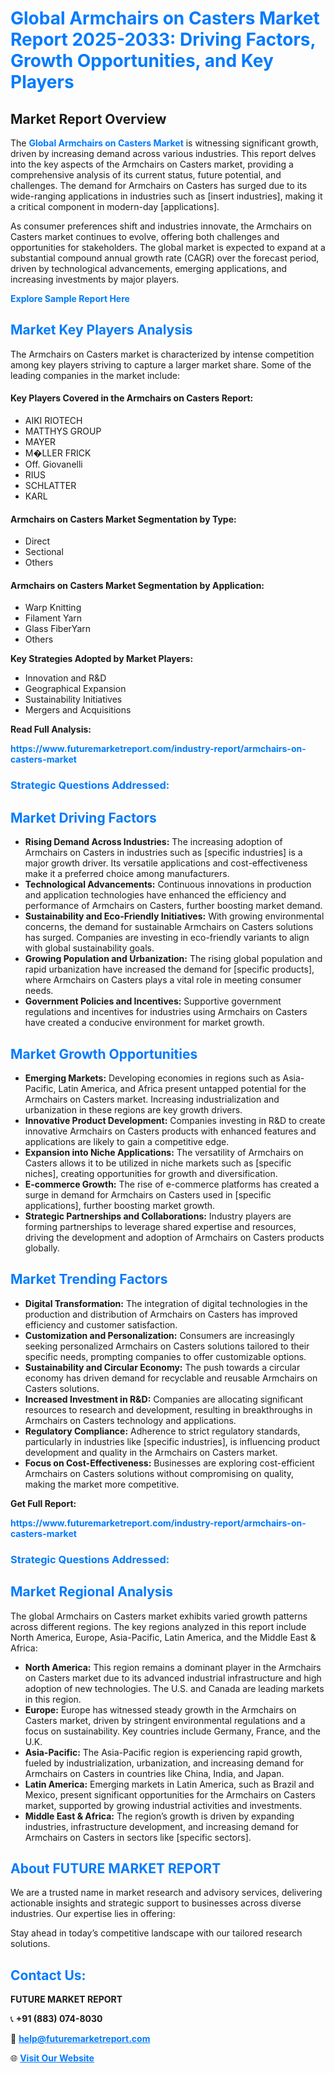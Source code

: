 <h1 style="color: #007BFF;">Global Armchairs on Casters Market Report 2025-2033: Driving Factors, Growth Opportunities, and Key Players</h1>

<section id="overview">
<h2>Market Report Overview</h2>
<p>The <a href="https://www.futuremarketreport.com/industry-report/armchairs-on-casters-market" style="color: #007BFF; text-decoration: none;"><strong>Global Armchairs on Casters Market</strong></a> is witnessing significant growth, driven by increasing demand across various industries. This report delves into the key aspects of the Armchairs on Casters market, providing a comprehensive analysis of its current status, future potential, and challenges. The demand for Armchairs on Casters has surged due to its wide-ranging applications in industries such as [insert industries], making it a critical component in modern-day [applications].</p>
<p>As consumer preferences shift and industries innovate, the Armchairs on Casters market continues to evolve, offering both challenges and opportunities for stakeholders. The global market is expected to expand at a substantial compound annual growth rate (CAGR) over the forecast period, driven by technological advancements, emerging applications, and increasing investments by major players.</p>
</section>

<section id="overview">
<p><a href="https://www.futuremarketreport.com/request-sample/reportId=36006" style="color: #007BFF; text-decoration: none;"><strong>Explore Sample Report Here</strong></a></p>
</section>

<section id="key-players">
<h2 style="color: #007BFF;">Market Key Players Analysis</h2>
<p>The Armchairs on Casters market is characterized by intense competition among key players striving to capture a larger market share. Some of the leading companies in the market include:</p>
<h4>Key Players Covered in the Armchairs on Casters Report:</h4>
<ul><li>AIKI RIOTECH</li><li>MATTHYS GROUP</li><li>MAYER</li><li>M�LLER FRICK</li><li>Off. Giovanelli</li><li>RIUS</li><li>SCHLATTER</li><li>KARL</li></ul>
<h4>Armchairs on Casters Market Segmentation by Type:</h4>
<ul><li>Direct</li><li>Sectional</li><li>Others</li></ul>

<h4>Armchairs on Casters Market Segmentation by Application:</h4>
<ul><li>Warp Knitting</li><li>Filament Yarn</li><li>Glass FiberYarn</li><li>Others</li></ul>
<p><strong>Key Strategies Adopted by Market Players:</strong></p>
<ul>
<li>Innovation and R&D</li>
<li>Geographical Expansion</li>
<li>Sustainability Initiatives</li>
<li>Mergers and Acquisitions</li>
</ul>
</section>

<section>
<p><strong>Read Full Analysis: </strong></p><a href="https://www.futuremarketreport.com/industry-report/armchairs-on-casters-market" style="color: #007BFF; text-decoration: none;"><strong>https://www.futuremarketreport.com/industry-report/armchairs-on-casters-market</strong></a>
<h3 style="color: #007BFF;">Strategic Questions Addressed:</h3>
</section>

<section id="driving-factors">
<h2 style="color: #007BFF;">Market Driving Factors</h2>
<ul>
<li><strong>Rising Demand Across Industries:</strong> The increasing adoption of Armchairs on Casters in industries such as [specific industries] is a major growth driver. Its versatile applications and cost-effectiveness make it a preferred choice among manufacturers.</li>
<li><strong>Technological Advancements:</strong> Continuous innovations in production and application technologies have enhanced the efficiency and performance of Armchairs on Casters, further boosting market demand.</li>
<li><strong>Sustainability and Eco-Friendly Initiatives:</strong> With growing environmental concerns, the demand for sustainable Armchairs on Casters solutions has surged. Companies are investing in eco-friendly variants to align with global sustainability goals.</li>
<li><strong>Growing Population and Urbanization:</strong> The rising global population and rapid urbanization have increased the demand for [specific products], where Armchairs on Casters plays a vital role in meeting consumer needs.</li>
<li><strong>Government Policies and Incentives:</strong> Supportive government regulations and incentives for industries using Armchairs on Casters have created a conducive environment for market growth.</li>
</ul>
</section>

<section id="growth-opportunities">
<h2 style="color: #007BFF;">Market Growth Opportunities</h2>
<ul>
<li><strong>Emerging Markets:</strong> Developing economies in regions such as Asia-Pacific, Latin America, and Africa present untapped potential for the Armchairs on Casters market. Increasing industrialization and urbanization in these regions are key growth drivers.</li>
<li><strong>Innovative Product Development:</strong> Companies investing in R&D to create innovative Armchairs on Casters products with enhanced features and applications are likely to gain a competitive edge.</li>
<li><strong>Expansion into Niche Applications:</strong> The versatility of Armchairs on Casters allows it to be utilized in niche markets such as [specific niches], creating opportunities for growth and diversification.</li>
<li><strong>E-commerce Growth:</strong> The rise of e-commerce platforms has created a surge in demand for Armchairs on Casters used in [specific applications], further boosting market growth.</li>
<li><strong>Strategic Partnerships and Collaborations:</strong> Industry players are forming partnerships to leverage shared expertise and resources, driving the development and adoption of Armchairs on Casters products globally.</li>
</ul>
</section>

<section id="trending-factors">
<h2 style="color: #007BFF;">Market Trending Factors</h2>
<ul>
<li><strong>Digital Transformation:</strong> The integration of digital technologies in the production and distribution of Armchairs on Casters has improved efficiency and customer satisfaction.</li>
<li><strong>Customization and Personalization:</strong> Consumers are increasingly seeking personalized Armchairs on Casters solutions tailored to their specific needs, prompting companies to offer customizable options.</li>
<li><strong>Sustainability and Circular Economy:</strong> The push towards a circular economy has driven demand for recyclable and reusable Armchairs on Casters solutions.</li>
<li><strong>Increased Investment in R&D:</strong> Companies are allocating significant resources to research and development, resulting in breakthroughs in Armchairs on Casters technology and applications.</li>
<li><strong>Regulatory Compliance:</strong> Adherence to strict regulatory standards, particularly in industries like [specific industries], is influencing product development and quality in the Armchairs on Casters market.</li>
<li><strong>Focus on Cost-Effectiveness:</strong> Businesses are exploring cost-efficient Armchairs on Casters solutions without compromising on quality, making the market more competitive.</li>
</ul>
</section>

<section>
<p><strong>Get Full Report: </strong></p><a href="https://www.futuremarketreport.com/industry-report/armchairs-on-casters-market" style="color: #007BFF; text-decoration: none;"><strong>https://www.futuremarketreport.com/industry-report/armchairs-on-casters-market</strong></a>
<h3 style="color: #007BFF;">Strategic Questions Addressed:</h3>
</section>


<section id="regional-analysis">
<h2 style="color: #007BFF;">Market Regional Analysis</h2>
<p>The global Armchairs on Casters market exhibits varied growth patterns across different regions. The key regions analyzed in this report include North America, Europe, Asia-Pacific, Latin America, and the Middle East & Africa:</p>
<ul>
<li><strong>North America:</strong> This region remains a dominant player in the Armchairs on Casters market due to its advanced industrial infrastructure and high adoption of new technologies. The U.S. and Canada are leading markets in this region.</li>
<li><strong>Europe:</strong> Europe has witnessed steady growth in the Armchairs on Casters market, driven by stringent environmental regulations and a focus on sustainability. Key countries include Germany, France, and the U.K.</li>
<li><strong>Asia-Pacific:</strong> The Asia-Pacific region is experiencing rapid growth, fueled by industrialization, urbanization, and increasing demand for Armchairs on Casters in countries like China, India, and Japan.</li>
<li><strong>Latin America:</strong> Emerging markets in Latin America, such as Brazil and Mexico, present significant opportunities for the Armchairs on Casters market, supported by growing industrial activities and investments.</li>
<li><strong>Middle East & Africa:</strong> The region’s growth is driven by expanding industries, infrastructure development, and increasing demand for Armchairs on Casters in sectors like [specific sectors].</li>
</ul>
</section>

<footer>
<h2 style="color: #007BFF;">About FUTURE MARKET REPORT</h2>
<p>We are a trusted name in market research and advisory services, delivering actionable insights and strategic support to businesses across diverse industries. Our expertise lies in offering:</p>

<p>Stay ahead in today’s competitive landscape with our tailored research solutions.</p>

<h2 style="color: #007BFF;">Contact Us:</h2>
<p><strong>FUTURE MARKET REPORT</strong></p>
<p>📞 <strong>+91 (883) 074-8030</strong></p>
<p>📧 <strong><a href="mailto:help@futuremarketreport.com" style="color: #007BFF;">help@futuremarketreport.com</a></strong></p>
<p>🌐 <strong><a href="https://www.futuremarketreport.com/" style="color: #007BFF;">Visit Our Website</a></strong></p>
</footer>